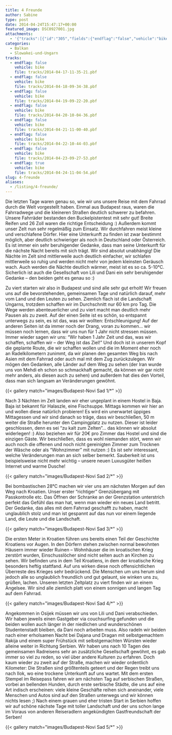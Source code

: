 ```yaml
---
title: 4 Freunde
author: Sabine
type: post
date: 2014-04-24T15:47:17+00:00
featured_image: DSC0927001.jpg
attachments:
  - '{"tracks":[{"id":"305","fields":{"endflag":"false","vehicle":"bike"}},{"id":"306","fields":{"endflag":"false","vehicle":"bike"}},{"id":"307","fields":{"endflag":"false","vehicle":"bike"}},{"id":"308","fields":{"endflag":"false","vehicle":"bike"}},{"id":"309","fields":{"endflag":"false","vehicle":"bike"}},{"id":"310","fields":{"endflag":"false","vehicle":"bike"}},{"id":"311","fields":{"endflag":"false","vehicle":"bike"}},{"id":"312","fields":{"endflag":"true","vehicle":"bike"}}]}'
categories:
  - Balkan
  - Slowakei-und-Ungarn
tracks:
  - endflag: false
    vehicle: bike
    file: tracks/2014-04-17-11-35-21.pbf
  - endflag: false
    vehicle: bike
    file: tracks/2014-04-18-09-34-38.pbf
  - endflag: false
    vehicle: bike
    file: tracks/2014-04-19-09-22-20.pbf
  - endflag: false
    vehicle: bike
    file: tracks/2014-04-20-10-04-36.pbf
  - endflag: false
    vehicle: bike
    file: tracks/2014-04-21-11-00-40.pbf
  - endflag: false
    vehicle: bike
    file: tracks/2014-04-22-10-44-03.pbf
  - endflag: false
    vehicle: bike
    file: tracks/2014-04-23-09-27-53.pbf
  - endflag: true
    vehicle: bike
    file: tracks/2014-04-24-11-04-54.pbf
slug: 4-freunde
aliases:
  - /listing/4-freunde/
---
```

Die letzten Tage waren genau so, wie wir uns unsere Reise mit dem Fahrrad durch die Welt vorgestellt haben. Einmal aus Budapest raus, waren die Fahrradwege und die kleineren Straßen deutlich schwerer zu befahren. Unsere Fahrräder bestanden den Buckelpistentest mit sehr gut! Breite Reifen und 26 Zoll waren die richtige Entscheidung :) Außerdem kommt unser Zelt nun sehr regelmäßig zum Einsatz. Wir durchfahren meist kleine und verschlafene Dörfer. Hier eine Unterkunft zu finden ist zwar bestimmt möglich, aber deutlich schwieriger als noch in Deutschland oder Österreich. Es ist immer ein sehr beruhigender Gedanke, dass man seine Unterkunft für die nächste Nacht bereits mit sich trägt. Wir sind absolut unabhängig! Die Nächte im Zelt sind mittlerweile auch deutlich einfacher, wir schlafen mittlerweile so ruhig und werden nicht mehr von jedem kleinsten Geräusch wach. Auch werden die Nächte deutlich wärmer, meist ist es so ca. 5-10°C. Sicherlich ist auch die Gesellschaft von Lili und Dani ein sehr beruhigender Gedanke &#8211; den beiden geht es genau so :)

Zu viert starten wir also in Budapest und sind alle sehr gut erholt! Wir freuen uns auf die bevorstehenden, gemeinsamen Tage und natürlich darauf, mehr vom Land und den Leuten zu sehen. Ziemlich flach ist die Landschaft Ungarns, trotzdem schaffen wir im Durchschnitt nur 60 km pro Tag. Die Wege werden abenteuerlicher und zu viert macht man deutlich mehr Pausen als zu zweit. Auf der einen Seite ist es schön, so entspannt unterwegs zu sein, es ist das, was wir wollten: Entschleunigung! Auf der anderen Seiten ist da immer noch der Drang, voran zu kommen&#8230; wir müssen noch lernen, dass wir uns nun für 1 Jahr nicht stressen müssen. Immer wieder sagen wir uns: &#8220;Wir haben 1 Jahr Zeit und das, was wir schaffen, schaffen wir &#8211; der Weg ist das Ziel!&#8221; Und doch ist in unserem Kopf die geplante Route, die wir schaffen wollen und die im Moment eher noch an Radelkilometern zunimmt, da wir planen den gesamten Weg bis nach Asien mit dem Fahrrad oder auch mal mit dem Zug zurückzulegen. Wir mögen den Gedanken, alle Länder auf dem Weg zu sehen (der Iran wurde uns von Mehdi eh schon so schmackhaft gemacht, da können wir gar nicht mehr anders, als diesen auch zu sehen) und außerdem hat dies den Vorteil, dass man sich langsam an Veränderungen gewöhnt.

{{< gallery match="images/Budapest-Novi Sad 1/*" >}}

Nach 3 Nächten im Zelt landen wir eher ungeplant in einem Hostel in Baja. Baja ist bekannt für Halaszle, eine Fischsuppe. Mittags kommen wir hier an und wollen diese natürlich probieren! Es wird ein unerwartet üppiges Mittagessen und wir sind danach so träge, dass wir beschließen, 50 m weiter die Straße herunter den Campingplatz zu nutzen. Dieser ist leider geschlossen, denn es sei &#8220;zu kalt zum Zelten&#8221;&#8230; das können wir absolut widerlegen! :) Also beziehen wir für 20€ pro Zimmer das Hostel und sind die einzigen Gäste. Wir beschließen, dass es wohl niemanden stört, wenn wir auch noch die offenen und noch nicht gereinigten Zimmer zum Trocknen der Wäsche oder als &#8220;Wohnzimmer&#8221; mit nutzen :) Es ist sehr interessant, welche Veränderungen man an sich selber bemerkt. Sauberkeit ist uns beispielsweise nicht mehr wichtig &#8211; unsere neuen Luxusgüter heißen Internet und warme Dusche!

{{< gallery match="images/Budapest-Novi Sad 2/*" >}}

Bei bombastischen 28°C machen wir vier uns am nächsten Morgen auf den Weg nach Kroatien. Unser erster &#8220;richtiger&#8221; Grenzübergang mit Passkontrolle etc. Das Öffnen der Schranke an der Grenzstation unterstrich perfekt das Gefühl das man hat, wenn man wieder ein neues Land betritt. Der Gedanke, das alles mit dem Fahrrad geschafft zu haben, macht unglaublich stolz und man ist gespannt auf das nun vor einem liegende Land, die Leute und die Landschaft.

{{< gallery match="images/Budapest-Novi Sad 3/*" >}}

Die ersten Meter in Kroatien führen uns bereits einen Teil der Geschichte Kroatiens vor Augen. In den Dörfern stehen zwischen normal bewohnten Häusern immer wieder Ruinen &#8211; Wohnhäuser die im kroatischen Krieg zerstört wurden, Einschusslöcher sind nicht selten auch an Kirchen zu sehen. Wir befinden uns in dem Teil Kroatiens, in dem der kroatische Krieg besonders heftig stattfand. Auf uns wirken diese noch offensichtlichen Überreste des Krieges sehr bedrückend. Die Menschen um uns herum sind jedoch alle so unglaublich freundlich und gut gelaunt, sie winken uns zu, grüßen, lachen. Unseren letzten Zeltplatz zu viert finden wir an einem Angelsee. Wir sind alle ziemlich platt von einem sonnigen und langen Tag auf dem Fahrrad.

{{< gallery match="images/Budapest-Novi Sad 4/*" >}}

Angekommen in Osijek müssen wir uns von Lili und Dani verabschieden. Wir haben jeweils einen Gastgeber via couchsurfing gefunden und die beiden wollen auch länger in der niedlichen und wunderschönen Studentenstadt bleiben, da Dani noch arbeiten muss. Also radeln wir beiden nach einer erholsamen Nacht bei Dajana und Dragan mit selbstgemachtem Rakija und einem super Frühstück mit selbstgemachten Würsten wieder alleine weiter in Richtung Serbien. Wir haben uns nach 10 Tagen des gemeinsamen Radreisens sehr an zusätzliche Gesellschaft gewöhnt, es gab immer so viel zu reden, so viel über andere Kulturen zu erfahren. Doch kaum wieder zu zweit auf der Straße, machen wir wieder ordentlich Kilometer: Die Straßen sind größtenteils geteert und der Regen treibt uns nach Ilok, wo eine trockene Unterkunft auf uns wartet. Mit dem ersten Stempel im Reisepass fahren wir am nächsten Tag auf serbischen Straßen, vorbei an bellenden Hunden, durch erste serbische Städte, die uns auf eine Art indisch erscheinen: viele kleine Geschäfte reihen sich aneinander, viele Menschen und Autos sind auf den Straßen unterwegs und wir können nichts lesen ;) Nach einem grauen und eher tristen Start in Serbien hoffen wir auf schöne nächste Tage mit toller Landschaft und der uns schon lange im Voraus von anderen Reiseradlern angekündigten Gastfreundschaft der Serben!

{{< gallery match="images/Budapest-Novi Sad 5/*" >}}